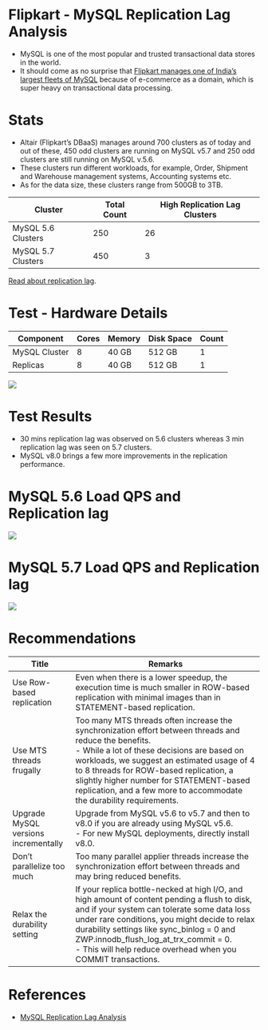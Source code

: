 
# Flipkart - MySQL Replication Lag Analysis
- MySQL is one of the most popular and trusted transactional data stores in the world.
- It should come as no surprise that [Flipkart manages one of India’s largest fleets of MySQL](https://blog.flipkart.tech/mysql-replication-lag-analysis-71ff28443631) because of e-commerce as a domain, which is super heavy on transactional data processing.

# Stats
- Altair (Flipkart’s DBaaS) manages around 700 clusters as of today and out of these, 450 odd clusters are running on MySQL v5.7 and 250 odd clusters are still running on MySQL v.5.6.
- These clusters run different workloads, for example, Order, Shipment and Warehouse management systems, Accounting systems etc.
- As for the data size, these clusters range from 500GB to 3TB.

| Cluster            | Total Count | High Replication Lag Clusters |
|--------------------|-------------|-------------------------------|
| MySQL 5.6 Clusters | 250         | 26                            |
| MySQL 5.7 Clusters | 450         | 3                             |

[Read about replication lag](https://github.com/Anshul619/HLD-System-Designs/tree/main/1_Databases/4_Consistency-Replication/Replication/ReplicationLag.md).

# Test - Hardware Details

| Component     | Cores | Memory | Disk Space | Count |
|---------------|-------|--------|------------|-------|
| MySQL Cluster | 8     | 40 GB  | 512 GB     | 1     |
| Replicas      | 8     | 40 GB  | 512 GB     | 1     |

![](https://miro.medium.com/max/1400/0*jDs00U4bEeku60vX.webp)

# Test Results
- 30 mins replication lag was observed on 5.6 clusters whereas 3 min replication lag was seen on 5.7 clusters.
- MySQL v8.0 brings a few more improvements in the replication performance.

# MySQL 5.6 Load QPS and Replication lag

![](https://miro.medium.com/max/1400/0*zK4vkPO-xcH0YOOR)

# MySQL 5.7 Load QPS and Replication lag

![](https://miro.medium.com/max/1400/0*2o1VXGxD12itzywM)

# Recommendations

| Title                                | Remarks                                                                                                                                                                                                                                                                                                                                                              |
|--------------------------------------|----------------------------------------------------------------------------------------------------------------------------------------------------------------------------------------------------------------------------------------------------------------------------------------------------------------------------------------------------------------------|
| Use Row-based replication            | Even when there is a lower speedup, the execution time is much smaller in ROW-based replication with minimal images than in STATEMENT-based replication.                                                                                                                                                                                                             |
| Use MTS threads frugally             | Too many MTS threads often increase the synchronization effort between threads and reduce the benefits.<br/>- While a lot of these decisions are based on workloads, we suggest an estimated usage of 4 to 8 threads for ROW-based replication, a slightly higher number for STATEMENT-based replication, and a few more to accommodate the durability requirements. |
| Upgrade MySQL versions incrementally | Upgrade from MySQL v5.6 to v5.7 and then to v8.0 if you are already using MySQL v5.6.<br/>- For new MySQL deployments, directly install v8.0.                                                                                                                                                                                                                        |
| Don’t parallelize too much           | Too many parallel applier threads increase the synchronization effort between threads and may bring reduced benefits.                                                                                                                                                                                                                                                |
| Relax the durability setting         | If your replica bottle-necked at high I/O, and high amount of content pending a flush to disk, and if your system can tolerate some data loss under rare conditions, you might decide to relax durability settings like sync_binlog = 0 and ZWP.innodb_flush_log_at_trx_commit = 0.<br/>- This will help reduce overhead when you COMMIT transactions.               |

# References
- [MySQL Replication Lag Analysis](https://blog.flipkart.tech/mysql-replication-lag-analysis-71ff28443631)